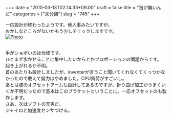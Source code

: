 +++
date = "2010-03-13T02:14:33+09:00"
draft = false
title = "首が無いんだ"
categories = ["未分類"]
slug = "745"
+++

<p>一応設計が終わったようです。他人事みたいですが。<br />おかしなところがないかもう少しチェックしますです。<br /><a href="/images/robolog/photos/uncategorized/2010/03/13/photo.jpg"><img  border="0"  src="/images/robolog/blog/images/2010/03/13/photo.jpg" title="Photo" alt="Photo" /></a>

<br />手がショボいのは仕様です。<br />ひとまず歩かせることに集中したいからとかプロポーションの問題からです。<br />起き上がれるか不明。<br />首のあたりも設計しましたが、inventerが言うこと聞いてくれなくてくっつかなかったので敢えて努力はやめました。CPU負荷がすごいし。<br />あとは膝のオフセットアームも設計してあるのですが、折り曲げ加工がうまくいくか不明だったので基本はこのブラケットということに。一応オフセットのも製作します。<br />さあ、次はソフトの充実だ。<br />ジャイロと加速度センサつける。</p>

